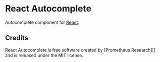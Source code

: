 # React Autocomplete

Autocomplete component for [React][].

## Credits

React Autocomplete is free software created by [Prometheus Research][] and is
released under the MIT license.

[React]: http://facebook.github.io/react/
[Prometheus Research, LLC]: http://prometheusresearch.com
